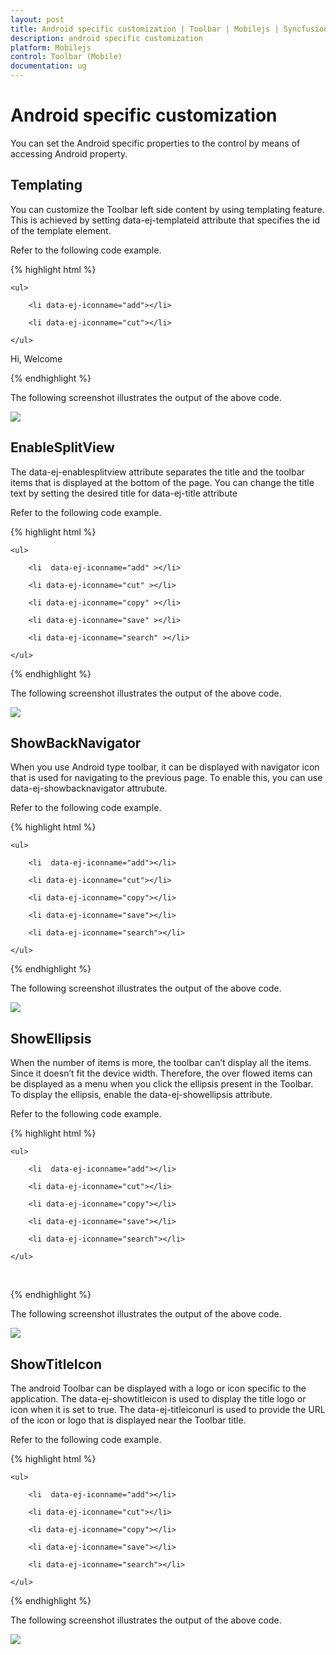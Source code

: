 ```yaml
---
layout: post
title: Android specific customization | Toolbar | Mobilejs | Syncfusion
description: android specific customization
platform: Mobilejs
control: Toolbar (Mobile)
documentation: ug
---
```


# Android specific customization

You can set the Android specific properties to the control by means of accessing Android property.

## Templating

You can customize the Toolbar left side content by using templating feature. This is achieved by setting data-ej-templateid attribute that specifies the id of the template element.

Refer to the following code example.

{% highlight html %}

<div data-role="ejmtoolbar" id="toolbar_sample" data-ej-templateid="sample1" data-ej-rendermode="android">

	<ul>

		<li data-ej-iconname="add"></li>

		<li data-ej-iconname="cut"></li>

	</ul>

</div>

<span id="sample1">Hi, Welcome</span> 

{% endhighlight %}

The following screenshot illustrates the output of the above code.

![](Android-specific-customization_images/Android-specific-customization_img1.png)

## EnableSplitView

The data-ej-enablesplitview attribute separates the title and the toolbar items that is displayed at the bottom of the page. You can change the title text by setting the desired title for data-ej-title attribute

Refer to the following code example.

{% highlight html %}

<div id="toolbar_sample" data-role="ejmtoolbar" data-ej-rendermode="android" data-ej-android-enablesplitview=true>

	<ul>

		<li  data-ej-iconname="add" ></li>

		<li data-ej-iconname="cut" ></li>

		<li data-ej-iconname="copy" ></li>

		<li data-ej-iconname="save" ></li>

		<li data-ej-iconname="search" ></li>

	</ul>

</div>

{% endhighlight %}

The following screenshot illustrates the output of the above code.

![](Android-specific-customization_images/Android-specific-customization_img2.png)

## ShowBackNavigator

When you use Android type toolbar, it can be displayed with navigator icon that is used for navigating to the previous page. To enable this, you can use data-ej-showbacknavigator attrubute.

Refer to the following code example.

{% highlight html %}

<div data-role="ejmtoolbar" id="toolbar_sample" data-ej-rendermode="android"  data-ej-android-showbacknavigator="true" >

	<ul>

		<li  data-ej-iconname="add"></li>

		<li data-ej-iconname="cut"></li>

		<li data-ej-iconname="copy"></li>

		<li data-ej-iconname="save"></li>

		<li data-ej-iconname="search"></li>

	</ul>

</div>

{% endhighlight %}

The following screenshot illustrates the output of the above code.

![](Android-specific-customization_images/Android-specific-customization_img3.png)

## ShowEllipsis

When the number of items is more, the toolbar can’t display all the items. Since it doesn’t fit the device width. Therefore, the over flowed items can be displayed as a menu when you click the ellipsis present in the Toolbar. To display the ellipsis, enable the data-ej-showellipsis attribute. 

Refer to the following code example.

{% highlight html %}

<div data-role="ejmtoolbar" id="toolbar_sample" data-ej-rendermode="android"  data-ej-android-showellipsis=true >

	<ul>

		<li  data-ej-iconname="add"></li>

		<li data-ej-iconname="cut"></li>

		<li data-ej-iconname="copy"></li>

		<li data-ej-iconname="save"></li>

		<li data-ej-iconname="search"></li>

	</ul>

 </div>

{% endhighlight %}

The following screenshot illustrates the output of the above code.

![](Android-specific-customization_images/Android-specific-customization_img4.png)

## ShowTitleIcon

The android Toolbar can be displayed with a logo or icon specific to the application. The data-ej-showtitleicon is used to display the title logo or icon when it is set to true. The data-ej-titleiconurl is used to provide the URL of the icon or logo that is displayed near the Toolbar title. 

Refer to the following code example.

{% highlight html %}

<div data-role="ejmtoolbar" id="toolbar_sample" data-ej-rendermode="android"  data-ej-android-titleiconurl="http://js.syncfusion.com/UG/Mobile/Content/updates.png" data-ej-android-showtitleicon=true >

	<ul>

		<li  data-ej-iconname="add"></li>

		<li data-ej-iconname="cut"></li>

		<li data-ej-iconname="copy"></li>

		<li data-ej-iconname="save"></li>

		<li data-ej-iconname="search"></li>

	</ul>

</div>

{% endhighlight %}

The following screenshot illustrates the output of the above code.

![](Android-specific-customization_images/Android-specific-customization_img5.png)